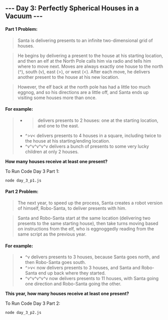 ## --- Day 3: Perfectly Spherical Houses in a Vacuum ---

#### Part 1 Problem:

> Santa is delivering presents to an infinite two-dimensional grid of houses.

> He begins by delivering a present to the house at his starting location, and then an elf at the North Pole calls him via radio and tells him where to move next. Moves are always exactly one house to the north (^), south (v), east (>), or west (<). After each move, he delivers another present to the house at his new location.

> However, the elf back at the north pole has had a little too much eggnog, and so his directions are a little off, and Santa ends up visiting some houses more than once.

#### For example:

> - > delivers presents to 2 houses: one at the starting location, and one to the east.
> - ^>v< delivers presents to 4 houses in a square, including twice to the house at his starting/ending location.
> - ^v^v^v^v^v delivers a bunch of presents to some very lucky children at only 2 houses.

**How many houses receive at least one present?**

To Run Code Day 3 Part 1:
```
node day_3_p1.js
```

#### Part 2 Problem:
> The next year, to speed up the process, Santa creates a robot version of himself, Robo-Santa, to deliver presents with him.

> Santa and Robo-Santa start at the same location (delivering two presents to the same starting house), then take turns moving based on instructions from the elf, who is eggnoggedly reading from the same script as the previous year.

#### For example:

> - ^v delivers presents to 3 houses, because Santa goes north, and then Robo-Santa goes south.
> - ^>v< now delivers presents to 3 houses, and Santa and Robo-Santa end up back where they started.
> - ^v^v^v^v^v now delivers presents to 11 houses, with Santa going one direction and Robo-Santa going the other.

**This year, how many houses receive at least one present?**

To Run Code Day 3 Part 2:
```
node day_3_p2.js
```
